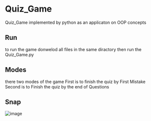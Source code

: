 # Quiz_Game
Quiz_Game implemented by python as an applicaton on OOP concepts

## Run 
to run the game donwelod all files in the same diractory then run the Quiz_Game.py

## Modes 
there two modes of the game 
First is to finish the quiz by First Mistake
Second is to Finish the quiz by the end of Questions

## Snap

![image](https://user-images.githubusercontent.com/85132939/182750289-aaffe8c2-317d-4df8-acdb-199555993dff.png)

